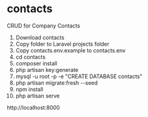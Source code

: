 # contacts
CRUD for Company Contacts

1. Download contacts
2. Copy folder to Laravel projects folder
3. Copy contacts\.env.example to contacts\.env
4. cd contacts
5. composer install
6. php artisan key:generate
7. mysql -u root -p -e "CREATE DATABASE contacts"
8. php artisan migrate:fresh --seed
9. npm install
10. php artisan serve

http://localhost:8000
